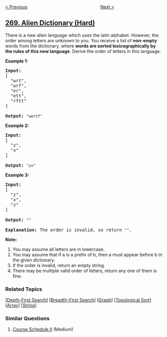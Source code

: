 <!--|This file generated by command(leetcode description); DO NOT EDIT.    |-->
<!--+----------------------------------------------------------------------+-->
<!--|@author    openset <openset.wang@gmail.com>                           |-->
<!--|@link      https://github.com/openset                                 |-->
<!--|@home      https://github.com/openset/leetcode                        |-->
<!--+----------------------------------------------------------------------+-->

[< Previous](../missing-number "Missing Number")
　　　　　　　　　　　　　　　　
[Next >](../closest-binary-search-tree-value "Closest Binary Search Tree Value")

## [269. Alien Dictionary (Hard)](https://leetcode.com/problems/alien-dictionary "火星词典")

<p>There is a new alien language which uses the latin alphabet. However, the order among letters are unknown to you. You receive a list of <b>non-empty</b> words from the dictionary, where <b>words are sorted lexicographically by the rules of this new language</b>. Derive the order of letters in this language.</p>

<p><b>Example 1:</b></p>

<pre>
<strong>Input:</strong>
[
  &quot;wrt&quot;,
  &quot;wrf&quot;,
  &quot;er&quot;,
  &quot;ett&quot;,
  &quot;rftt&quot;
]

<strong>Output: </strong><code>&quot;wertf&quot;</code>
</pre>

<p><b>Example 2:</b></p>

<pre>
<strong>Input:</strong>
[
  &quot;z&quot;,
  &quot;x&quot;
]

<strong>Output: </strong><code>&quot;zx&quot;</code>
</pre>

<p><b>Example 3:</b></p>

<pre>
<strong>Input:</strong>
[
  &quot;z&quot;,
  &quot;x&quot;,
  &quot;z&quot;
] 

<strong>Output:</strong> <code>&quot;&quot;</code>&nbsp;

<strong>Explanation:</strong> The order is invalid, so return <code>&quot;&quot;</code>.
</pre>

<p><b>Note:</b></p>

<ol>
	<li>You may assume all letters are in lowercase.</li>
	<li>You may assume that if a is a prefix of b, then a must appear before b in the given dictionary.</li>
	<li>If the order is invalid, return an empty string.</li>
	<li>There may be multiple valid order of letters, return any one of them is fine.</li>
</ol>

### Related Topics
  [[Depth-First Search](../../tag/depth-first-search/README.md)]
  [[Breadth-First Search](../../tag/breadth-first-search/README.md)]
  [[Graph](../../tag/graph/README.md)]
  [[Topological Sort](../../tag/topological-sort/README.md)]
  [[Array](../../tag/array/README.md)]
  [[String](../../tag/string/README.md)]

### Similar Questions
  1. [Course Schedule II](../course-schedule-ii) (Medium)

